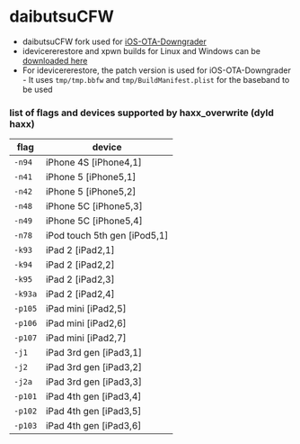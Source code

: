 # daibutsuCFW  

- daibutsuCFW fork used for [iOS-OTA-Downgrader](https://github.com/LukeZGD/iOS-OTA-Downgrader)
- idevicererestore and xpwn builds for Linux and Windows can be [downloaded here](https://github.com/LukeZGD/daibutsuCFW/releases/tag/latest)
- For idevicererestore, the patch version is used for iOS-OTA-Downgrader - It uses `tmp/tmp.bbfw` and `tmp/BuildManifest.plist` for the baseband to be used

### list of flags and devices supported by haxx_overwrite (dyld haxx)
| flag | device | 
|---------|----------|
| `-n94` | iPhone 4S [iPhone4,1] |
| `-n41` | iPhone 5 [iPhone5,1] |
| `-n42` | iPhone 5 [iPhone5,2] |
| `-n48` | iPhone 5C [iPhone5,3] |
| `-n49` | iPhone 5C [iPhone5,4] |
| `-n78` | iPod touch 5th gen [iPod5,1] |
| `-k93` | iPad 2 [iPad2,1] |
| `-k94` | iPad 2 [iPad2,2] |
| `-k95` | iPad 2 [iPad2,3] |
| `-k93a` | iPad 2 [iPad2,4] |
| `-p105` | iPad mini [iPad2,5] |
| `-p106` | iPad mini [iPad2,6] |
| `-p107` | iPad mini [iPad2,7] |
| `-j1` | iPad 3rd gen [iPad3,1] |
| `-j2` | iPad 3rd gen [iPad3,2] |
| `-j2a` | iPad 3rd gen [iPad3,3] |
| `-p101` | iPad 4th gen [iPad3,4] |
| `-p102` | iPad 4th gen [iPad3,5] |
| `-p103` | iPad 4th gen [iPad3,6] |

